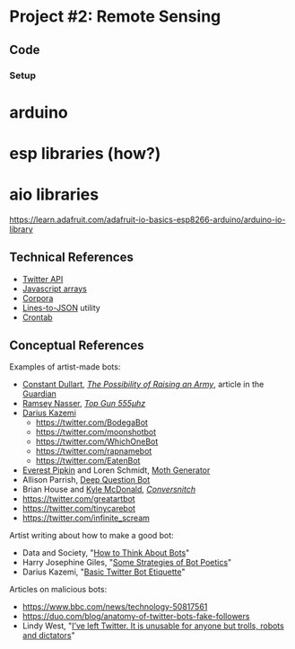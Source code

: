 # Project #2: Remote Sensing

## Code


### Setup

# arduino

# esp libraries (how?)

# aio libraries
https://learn.adafruit.com/adafruit-io-basics-esp8266-arduino/arduino-io-library


## Technical References

- [Twitter API](https://developer.twitter.com/en/docs/api-reference-index)
- [Javascript arrays](https://javascript.info/array)
- [Corpora](https://github.com/dariusk/corpora/tree/master/data)
- [Lines-to-JSON](http://static.decontextualize.com/lines-to-json/) utility
- [Crontab](https://ole.michelsen.dk/blog/schedule-jobs-with-crontab-on-mac-osx.html)

## Conceptual References

Examples of artist-made bots:
- [Constant Dullart](https://www.constantdullaart.com/), [_The Possibility of Raising an Army_](http://army.cheap), article in the [Guardian](https://www.theguardian.com/artanddesign/2015/nov/09/army-for-hire-the-artist-employing-ghost-soldiers-to-invade-facebook-constant-dullaart)
- [Ramsey Nasser](https://nas.sr), [_Top Gun 555µhz_](https://nas.sr/555µhz/)
- [Darius Kazemi](http://tinysubversions.com)
    - https://twitter.com/BodegaBot
    - https://twitter.com/moonshotbot
    - https://twitter.com/WhichOneBot
    - https://twitter.com/rapnamebot
    - https://twitter.com/EatenBot
- [Everest Pipkin](https://everest-pipkin.com) and Loren Schmidt, [Moth Generator](https://twitter.com/mothgenerator)
- Allison Parrish, [Deep Question Bot](https://twitter.com/deepquestionbot)
- Brian House and [Kyle McDonald](http://kylemcdonald.net), [_Conversnitch_](https://brianhouse.net/works/conversnitch/)
- https://twitter.com/greatartbot
- https://twitter.com/tinycarebot
- https://twitter.com/infinite_scream


Artist writing about how to make a good bot:
- Data and Society, "[How to Think About Bots](https://points.datasociety.net/how-to-think-about-bots-1ccb6c396326)"
- Harry Josephine Giles, "[Some Strategies of Bot Poetics](https://harryjosephine.com/2016/04/06/some-strategies-of-bot-poetics/)"
- Darius Kazemi, "[Basic Twitter Bot Etiquette](http://tinysubversions.com/2013/03/basic-twitter-bot-etiquette/)"


Articles on malicious bots:
- https://www.bbc.com/news/technology-50817561
- https://duo.com/blog/anatomy-of-twitter-bots-fake-followers
- Lindy West, "[I’ve left Twitter. It is unusable for anyone but trolls, robots and dictators](https://www.theguardian.com/commentisfree/2017/jan/03/ive-left-twitter-unusable-anyone-but-trolls-robots-dictators-lindy-west)"
